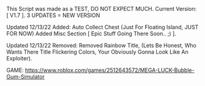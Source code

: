 This Script was made as a TEST, DO NOT EXPECT MUCH.
Current Version: [ V1.7 ].
3 UPDATES = NEW VERSION


Updated 12/13/22 Added:
Auto Collect Chest (Just For Floating Island, JUST FOR NOW)
Added Misc Section [ Epic Stuff Going There Soon.. ;) ].

Updated 12/13/22 Removed:
Removed Rainbow Title, (Lets Be Honest, Who Wants There Title Flickering Colors, Your Obviously Gonna Look Like An Exploiter).

GAME: https://www.roblox.com/games/2512643572/MEGA-LUCK-Bubble-Gum-Simulator
